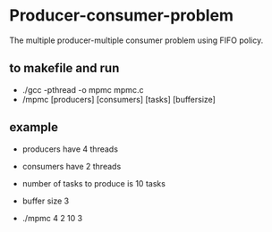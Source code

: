 # Producer-consumer-problem
The multiple producer-multiple consumer problem using FIFO policy.

## to makefile and run

- ./gcc -pthread -o mpmc mpmc.c
- /mpmc [producers] [consumers] [tasks] [buffersize]
  
## example
  
- producers have 4 threads
- consumers have 2 threads
- number of tasks to produce is 10 tasks
- buffer size 3

- ./mpmc 4 2 10 3
